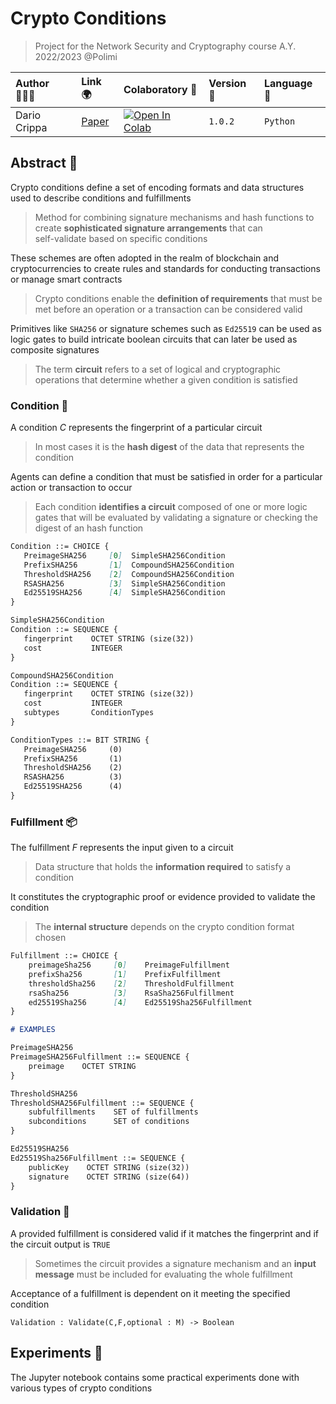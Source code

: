 # Crypto Conditions
> Project for the Network Security and Cryptography course A.Y. 2022/2023 @Polimi

| Author 👨🏼‍💻 | Link 🌍 | Colaboratory 🧫 | Version 📐 | Language 🐍 | 
| :--- | :--- | :--- | :--- | :--- |
| Dario Crippa | [Paper](https://datatracker.ietf.org/doc/html/draft-thomas-crypto-conditions-04) | [![Open In Colab](https://colab.research.google.com/assets/colab-badge.svg)](https://colab.research.google.com/github/AstroWLAN/CryptoConditions/blob/main/Crypto_Conditions.ipynb) | `1.0.2` | `Python` |

## Abstract 💭
Crypto conditions define a set of encoding formats and data structures used to describe conditions and fulfillments
> Method for combining signature mechanisms and hash functions to create **sophisticated signature arrangements** that can <br> self-validate based on specific conditions

These schemes are often adopted in the realm of blockchain and cryptocurrencies to create rules and standards for conducting transactions or manage smart contracts<br>
> Crypto conditions enable the **definition of requirements** that must be met before an operation or a transaction can be considered valid

Primitives like `SHA256` or signature schemes such as `Ed25519` can be used as logic gates to build intricate boolean circuits that can later be used as composite signatures<br>
> The term **circuit** refers to a set of logical and cryptographic operations that determine whether a given condition is satisfied

### Condition 🔦
A condition $C$ represents the fingerprint of a particular circuit<br>
> In most cases it is the **hash digest** of the data that represents the condition

Agents can define a condition that must be satisfied in order for a particular action or transaction to occur<br>
> Each condition **identifies a circuit** composed of one or more logic gates that will be evaluated by validating a signature or checking the digest of an hash function

 ```markdown
Condition ::= CHOICE {
    PreimageSHA256     [0]  SimpleSHA256Condition 
    PrefixSHA256       [1]  CompoundSHA256Condition
    ThresholdSHA256    [2]  CompoundSHA256Condition
    RSASHA256          [3]  SimpleSHA256Condition 
    Ed25519SHA256      [4]  SimpleSHA256Condition 
}

SimpleSHA256Condition 
Condition ::= SEQUENCE {
    fingerprint    OCTET STRING (size(32))
    cost           INTEGER
}

CompoundSHA256Condition 
Condition ::= SEQUENCE {
    fingerprint    OCTET STRING (size(32))
    cost           INTEGER
    subtypes       ConditionTypes
}

ConditionTypes ::= BIT STRING {
    PreimageSHA256     (0)
    PrefixSHA256       (1)
    ThresholdSHA256    (2)
    RSASHA256          (3)
    Ed25519SHA256      (4)
}
```

### Fulfillment 📦
The fulfillment $F$ represents the input given to a circuit 
> Data structure that holds the **information required** to satisfy a condition

It constitutes the cryptographic proof or evidence provided to validate the condition
> The **internal structure** depends on the crypto condition format chosen

```markdown
Fulfillment ::= CHOICE {
    preimageSha256     [0]    PreimageFulfillment
    prefixSha256       [1]    PrefixFulfillment
    thresholdSha256    [2]    ThresholdFulfillment
    rsaSha256          [3]    RsaSha256Fulfillment
    ed25519Sha256      [4]    Ed25519Sha256Fulfillment
}

# EXAMPLES

PreimageSHA256
PreimageSHA256Fulfillment ::= SEQUENCE {
    preimage    OCTET STRING
}

ThresholdSHA256
ThresholdSHA256Fulfillment ::= SEQUENCE {
    subfulfillments    SET of fulfillments
    subconditions      SET of conditions
}

Ed25519SHA256
Ed25519Sha256Fulfillment ::= SEQUENCE {
    publicKey    OCTET STRING (size(32))
    signature    OCTET STRING (size(64))
}
```

### Validation 🔑
A provided fulfillment is considered valid if it matches the fingerprint and if the circuit output is `TRUE`
> Sometimes the circuit provides a signature mechanism and an **input message** must be included for evaluating the whole fulfillment

Acceptance of a fulfillment is dependent on it meeting the specified condition

```
Validation : Validate(C,F,optional : M) -> Boolean
```

## Experiments 🧪
The Jupyter notebook contains some practical experiments done with various types of crypto conditions 
